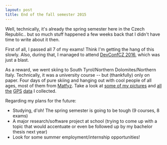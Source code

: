 ```yaml
---
layout: post
title: End of the fall semester 2015
---
```


Well, technically, it's already the spring semester here in the Czech Republic..
but so much stuff happened a few weeks back that I didn't have time to write about it then.

First of all, I passed all 7 of my exams! Think I'm getting the hang of this slowly.
Also, during that, I managed to attend [DevConfCZ 2016]({{site.url}}/DevConfCZ2016), which was just a blast.

As a reward, we went skiing to South Tyrol/Northern Dolomites/Northern Italy.
Technically, it was a university course -- but (thankfully) only on paper.
Four days of pure skiing and hanging out with cool people of all ages,
most of them from [Matfyz]({{site.url}}/My-first-year-at-Matfyz).
Take a look at
[some of my pictures](https://goo.gl/photos/3KREnYeyWksa2eT47)
and
[all](https://www.strava.com/activities/495930852)
[the](https://www.strava.com/activities/496456313)
[GPS](https://www.strava.com/activities/497211777)
[data](https://www.strava.com/activities/498724328)
I collected.

Regarding my plans for the future:

* Studying, d'oh! The spring semester is going to be tough (9 courses, 8 exams)
* A major research/software project at school (trying to come up with a topic that would accentuate or even be followed up by my bachelor thesis next year)
* Look for some summer employment/internship opportunities!
